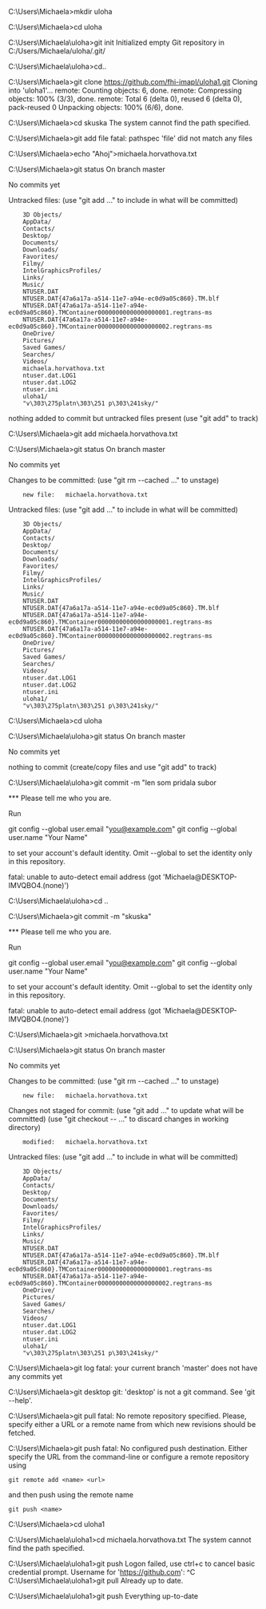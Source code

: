 C:\Users\Michaela>mkdir uloha

C:\Users\Michaela>cd uloha

C:\Users\Michaela\uloha>git init
Initialized empty Git repository in C:/Users/Michaela/uloha/.git/

C:\Users\Michaela\uloha>cd..

C:\Users\Michaela>git clone https://github.com/fhi-imapl/uloha1.git
Cloning into 'uloha1'...
remote: Counting objects: 6, done.
remote: Compressing objects: 100% (3/3), done.
remote: Total 6 (delta 0), reused 6 (delta 0), pack-reused 0
Unpacking objects: 100% (6/6), done.

C:\Users\Michaela>cd skuska
The system cannot find the path specified.

C:\Users\Michaela>git add file
fatal: pathspec 'file' did not match any files

C:\Users\Michaela>echo "Ahoj">michaela.horvathova.txt

C:\Users\Michaela>git status
On branch master

No commits yet

Untracked files:
  (use "git add <file>..." to include in what will be committed)

        3D Objects/
        AppData/
        Contacts/
        Desktop/
        Documents/
        Downloads/
        Favorites/
        Filmy/
        IntelGraphicsProfiles/
        Links/
        Music/
        NTUSER.DAT
        NTUSER.DAT{47a6a17a-a514-11e7-a94e-ec0d9a05c860}.TM.blf
        NTUSER.DAT{47a6a17a-a514-11e7-a94e-ec0d9a05c860}.TMContainer00000000000000000001.regtrans-ms
        NTUSER.DAT{47a6a17a-a514-11e7-a94e-ec0d9a05c860}.TMContainer00000000000000000002.regtrans-ms
        OneDrive/
        Pictures/
        Saved Games/
        Searches/
        Videos/
        michaela.horvathova.txt
        ntuser.dat.LOG1
        ntuser.dat.LOG2
        ntuser.ini
        uloha1/
        "v\303\275platn\303\251 p\303\241sky/"

nothing added to commit but untracked files present (use "git add" to track)

C:\Users\Michaela>git add michaela.horvathova.txt

C:\Users\Michaela>git status
On branch master

No commits yet

Changes to be committed:
  (use "git rm --cached <file>..." to unstage)

        new file:   michaela.horvathova.txt

Untracked files:
  (use "git add <file>..." to include in what will be committed)

        3D Objects/
        AppData/
        Contacts/
        Desktop/
        Documents/
        Downloads/
        Favorites/
        Filmy/
        IntelGraphicsProfiles/
        Links/
        Music/
        NTUSER.DAT
        NTUSER.DAT{47a6a17a-a514-11e7-a94e-ec0d9a05c860}.TM.blf
        NTUSER.DAT{47a6a17a-a514-11e7-a94e-ec0d9a05c860}.TMContainer00000000000000000001.regtrans-ms
        NTUSER.DAT{47a6a17a-a514-11e7-a94e-ec0d9a05c860}.TMContainer00000000000000000002.regtrans-ms
        OneDrive/
        Pictures/
        Saved Games/
        Searches/
        Videos/
        ntuser.dat.LOG1
        ntuser.dat.LOG2
        ntuser.ini
        uloha1/
        "v\303\275platn\303\251 p\303\241sky/"


C:\Users\Michaela>cd uloha

C:\Users\Michaela\uloha>git status
On branch master

No commits yet

nothing to commit (create/copy files and use "git add" to track)

C:\Users\Michaela\uloha>git commit -m "len som pridala subor

*** Please tell me who you are.

Run

  git config --global user.email "you@example.com"
  git config --global user.name "Your Name"

to set your account's default identity.
Omit --global to set the identity only in this repository.

fatal: unable to auto-detect email address (got 'Michaela@DESKTOP-IMVQBO4.(none)')

C:\Users\Michaela\uloha>cd ..

C:\Users\Michaela>git commit -m "skuska"

*** Please tell me who you are.

Run

  git config --global user.email "you@example.com"
  git config --global user.name "Your Name"

to set your account's default identity.
Omit --global to set the identity only in this repository.

fatal: unable to auto-detect email address (got 'Michaela@DESKTOP-IMVQBO4.(none)')

C:\Users\Michaela>git >michaela.horvathova.txt

C:\Users\Michaela>git status
On branch master

No commits yet

Changes to be committed:
  (use "git rm --cached <file>..." to unstage)

        new file:   michaela.horvathova.txt

Changes not staged for commit:
  (use "git add <file>..." to update what will be committed)
  (use "git checkout -- <file>..." to discard changes in working directory)

        modified:   michaela.horvathova.txt

Untracked files:
  (use "git add <file>..." to include in what will be committed)

        3D Objects/
        AppData/
        Contacts/
        Desktop/
        Documents/
        Downloads/
        Favorites/
        Filmy/
        IntelGraphicsProfiles/
        Links/
        Music/
        NTUSER.DAT
        NTUSER.DAT{47a6a17a-a514-11e7-a94e-ec0d9a05c860}.TM.blf
        NTUSER.DAT{47a6a17a-a514-11e7-a94e-ec0d9a05c860}.TMContainer00000000000000000001.regtrans-ms
        NTUSER.DAT{47a6a17a-a514-11e7-a94e-ec0d9a05c860}.TMContainer00000000000000000002.regtrans-ms
        OneDrive/
        Pictures/
        Saved Games/
        Searches/
        Videos/
        ntuser.dat.LOG1
        ntuser.dat.LOG2
        ntuser.ini
        uloha1/
        "v\303\275platn\303\251 p\303\241sky/"


C:\Users\Michaela>git log
fatal: your current branch 'master' does not have any commits yet

C:\Users\Michaela>git desktop
git: 'desktop' is not a git command. See 'git --help'.

C:\Users\Michaela>git pull
fatal: No remote repository specified.  Please, specify either a URL or a
remote name from which new revisions should be fetched.

C:\Users\Michaela>git push
fatal: No configured push destination.
Either specify the URL from the command-line or configure a remote repository using

    git remote add <name> <url>

and then push using the remote name

    git push <name>


C:\Users\Michaela>cd uloha1

C:\Users\Michaela\uloha1>cd michaela.horvathova.txt
The system cannot find the path specified.

C:\Users\Michaela\uloha1>git push
Logon failed, use ctrl+c to cancel basic credential prompt.
Username for 'https://github.com': ^C
C:\Users\Michaela\uloha1>git pull
Already up to date.

C:\Users\Michaela\uloha1>git push
Everything up-to-date
